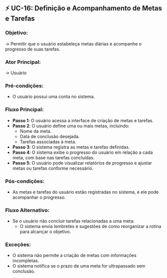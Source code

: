 ## ⚡ **UC-16: Definição e Acompanhamento de Metas e Tarefas**

### Objetivo: 
→ Permitir que o usuário estabeleça metas diárias e acompanhe o progresso de suas tarefas.

### Ator Principal:
→ Usuário

### Pré-condições:
- O usuário possui uma conta no sistema.

### Fluxo Principal:
- **Passo 1**: O usuário acessa a interface de criação de metas e tarefas.
- **Passo 2**: O usuário define uma ou mais metas, incluindo:
    - Nome da meta.
    - Data de conclusão desejada.
    - Tarefas associadas à meta.
- **Passo 3**: O sistema registra as metas e tarefas definidas.
- **Passo 4**: O sistema exibe o progresso do usuário em relação a cada meta, com base nas tarefas concluídas.
- **Passo 5**: O usuário pode visualizar relatórios de progresso e ajustar metas ou tarefas conforme necessário.

### Pós-condições:
- As metas e tarefas do usuário estão registradas no sistema, e ele pode acompanhar o progresso.

### Fluxo Alternativo:
- Se o usuário não concluir tarefas relacionadas a uma meta:
    - O sistema envia lembretes e sugestões de como reorganizar a rotina para alcançar o objetivo.

### Exceções:
- O sistema não permite a criação de metas com informações incompletas.
- O sistema notifica se o prazo de uma meta for ultrapassado sem conclusão.
